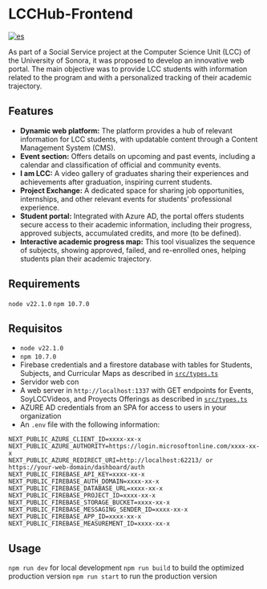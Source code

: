# LCCHub-Frontend
[![es](https://img.shields.io/badge/lang-es-yellow.svg)](https://raw.githubusercontent.com/enriquegiottonini/lcchub-dev/main/README.md)

As part of a Social Service project at the Computer Science Unit (LCC) of the University of Sonora, 
it was proposed to develop an innovative web portal.
The main objective was to provide LCC students with information related to the program and
with a personalized tracking of their academic trajectory.

## Features
- **Dynamic web platform:** The platform provides a hub of relevant information for LCC students, with updatable content through a Content Management System (CMS).
- **Event section:** Offers details on upcoming and past events, including a calendar and classification of official and community events.
- **I am LCC:** A video gallery of graduates sharing their experiences and achievements after graduation, inspiring current students.
- **Project Exchange:** A dedicated space for sharing job opportunities, internships, and other relevant events for students' professional experience.
- **Student portal:** Integrated with Azure AD, the portal offers students secure access to their academic information, including their progress, approved subjects, accumulated credits, and more (to be defined).
- **Interactive academic progress map:** This tool visualizes the sequence of subjects, showing approved, failed, and re-enrolled ones, helping students plan their academic trajectory.

## Requirements
`node v22.1.0`
`npm 10.7.0`
## Requisitos
- `node v22.1.0`
- `npm 10.7.0`
- Firebase credentials and a firestore database with tables for Students, Subjects, and Curricular Maps as described in [`src/types.ts`](https://github.com/enriquegiottonini/lcchub-dev/blob/main/src/lib/types.ts)
- Servidor web con 
- A web server in `http://localhost:1337` with GET endpoints for Events, SoyLCCVideos, and Proyects Offerings as described in [`src/types.ts`](https://github.com/enriquegiottonini/lcchub-dev/blob/main/src/lib/types.ts)
- AZURE AD credentials from an SPA for access to users in your organization
- An `.env` file with the following information:
```.env
NEXT_PUBLIC_AZURE_CLIENT_ID=xxxx-xx-x
NEXT_PUBLIC_AZURE_AUTHORITY=https://login.microsoftonline.com/xxxx-xx-x
NEXT_PUBLIC_AZURE_REDIRECT_URI=http://localhost:62213/ or https://your-web-domain/dashboard/auth
NEXT_PUBLIC_FIREBASE_API_KEY=xxxx-xx-x
NEXT_PUBLIC_FIREBASE_AUTH_DOMAIN=xxxx-xx-x
NEXT_PUBLIC_FIREBASE_DATABASE_URL=xxxx-xx-x
NEXT_PUBLIC_FIREBASE_PROJECT_ID=xxxx-xx-x
NEXT_PUBLIC_FIREBASE_STORAGE_BUCKET=xxxx-xx-x
NEXT_PUBLIC_FIREBASE_MESSAGING_SENDER_ID=xxxx-xx-x
NEXT_PUBLIC_FIREBASE_APP_ID=xxxx-xx-x
NEXT_PUBLIC_FIREBASE_MEASUREMENT_ID=xxxx-xx-x
```

## Usage
`npm run dev` for local development
`npm run build` to build the optimized production version
`npm run start` to run the production version
